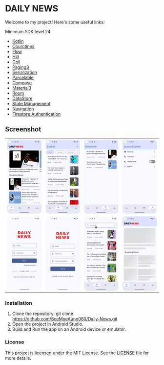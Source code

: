 # DAILY NEWS

Welcome to my project! Here's some useful links:

Minimum SDK level 24
- [Kotlin](https://kotlinlang.org/)
- [Courotines](https://github.com/Kotlin/kotlinx.coroutines)
- [Flow](https://kotlinlang.org/api/kotlinx.coroutines/kotlinx-coroutines-core/kotlinx.coroutines.flow/)
- [Hilt](https://dagger.dev/hilt/)
- [Coil](https://github.com/coil-kt/coil)
- [Paging3](https://developer.android.com/topic/libraries/architecture/paging/v3-migration)
- [Serialization](https://kotlinlang.org/docs/serialization.html)
- [Parcelable](https://developer.android.com/kotlin/parcelize)
- [Compose](https://developer.android.com/jetpack/compose)
- [Material3](https://developer.android.com/jetpack/androidx/releases/compose-material3)
- [Room](https://developer.android.com/jetpack/androidx/releases/room)
- [DataStore](https://developer.android.com/topic/libraries/architecture/datastore)
- [State Management](https://developer.android.com/develop/ui/compose/state)
- [Navigation](https://developer.android.com/guide/navigation)
- [Firestore Authentication](https://firebase.google.com/docs/auth)

## Screenshot

<table>
  <tr>
    <td><img src="docs/images/HomeScreen.png" alt="Home" width="200"/></td>
    <td><img src="docs/images/ExploreScreen.png" alt="Movie Category" width="200"/></td>
    <td><img src="docs/images/BookmarkScreen.png" alt="Detail" width="200"/></td>
    <td><img src="docs/images/MyProfile.png" alt="Select Seats" width="200"/></td>
  </tr>

  <tr>
    <td><img src="docs/images/SignInScreen.png" alt="Checkout" width="200"/></td>
    <td><img src="docs/images/SignOutScreen.png" alt="Checkout Successful" width="200"/></td>
    <td><img src="docs/images/SearchScreen.png" alt="Search Screen" width="200"/></td>
    <td><img src="docs/images/ShimmerEffect.png" alt="Search History" width="200"/></td>
  </tr>
</table>

### Installation
1. Clone the repository: git clone https://github.com/SoeMoeAung060/Daily-News.git
2. Open the project in Android Studio.
3. Build and Run the app on an Android device or emulator.

### License
This project is licensed under the MIT License. See the [LICENSE](./LINCENSE) file for more details.
